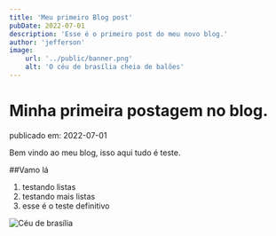 ```yaml
---
title: 'Meu primeiro Blog post'
pubDate: 2022-07-01
description: 'Esse é o primeiro post do meu novo blog.'
author: 'jefferson'
image: 
    url: '../public/banner.png'
    alt: 'O céu de brasília cheia de balões'
---
```


# Minha primeira postagem no blog.

publicado em: 2022-07-01

Bem vindo ao meu blog, isso aqui tudo é teste.

##Vamo lá

1. testando listas
1. testando mais listas
1. esse é o teste definitivo

![Céu de brasília](/banner.png)